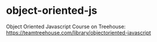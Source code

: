 # object-oriented-js

Object Oriented Javascript Course on Treehouse: https://teamtreehouse.com/library/objectoriented-javascript
